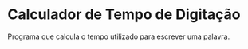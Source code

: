 # Calculador de Tempo de Digitação
Programa que calcula o tempo utilizado para escrever uma palavra.
